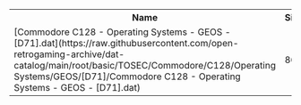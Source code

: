 <table>
<tr><th>Name</th><th>Size</th></tr>
<tr><td>
[Commodore C128 - Operating Systems - GEOS - [D71].dat](https://raw.githubusercontent.com/open-retrogaming-archive/dat-catalog/main/root/basic/TOSEC/Commodore/C128/Operating Systems/GEOS/[D71]/Commodore C128 - Operating Systems - GEOS - [D71].dat)
</td><td>866</td></tr>
</table>
